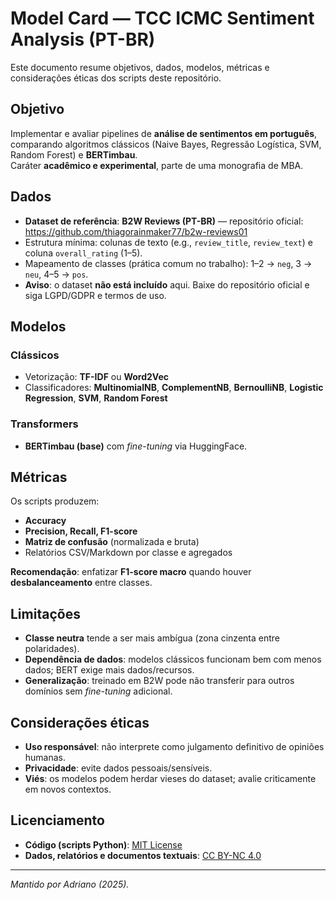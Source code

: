 # Model Card — TCC ICMC Sentiment Analysis (PT-BR)

Este documento resume objetivos, dados, modelos, métricas e considerações éticas dos scripts deste repositório.

## Objetivo

Implementar e avaliar pipelines de **análise de sentimentos em português**, comparando algoritmos clássicos (Naive Bayes, Regressão Logística, SVM, Random Forest) e **BERTimbau**.  
Caráter **acadêmico e experimental**, parte de uma monografia de MBA.

## Dados

- **Dataset de referência**: **B2W Reviews (PT-BR)** — repositório oficial: https://github.com/thiagorainmaker77/b2w-reviews01  
- Estrutura mínima: colunas de texto (e.g., `review_title`, `review_text`) e coluna `overall_rating` (1–5).  
- Mapeamento de classes (prática comum no trabalho): 1–2 → `neg`, 3 → `neu`, 4–5 → `pos`.  
- **Aviso**: o dataset **não está incluído** aqui. Baixe do repositório oficial e siga LGPD/GDPR e termos de uso.

## Modelos

### Clássicos
- Vetorização: **TF-IDF** ou **Word2Vec**
- Classificadores: **MultinomialNB**, **ComplementNB**, **BernoulliNB**, **Logistic Regression**, **SVM**, **Random Forest**

### Transformers
- **BERTimbau (base)** com *fine-tuning* via HuggingFace.

## Métricas

Os scripts produzem:
- **Accuracy**
- **Precision, Recall, F1-score**
- **Matriz de confusão** (normalizada e bruta)
- Relatórios CSV/Markdown por classe e agregados

**Recomendação**: enfatizar **F1-score macro** quando houver **desbalanceamento** entre classes.

## Limitações

- **Classe neutra** tende a ser mais ambígua (zona cinzenta entre polaridades).  
- **Dependência de dados**: modelos clássicos funcionam bem com menos dados; BERT exige mais dados/recursos.  
- **Generalização**: treinado em B2W pode não transferir para outros domínios sem *fine-tuning* adicional.

## Considerações éticas

- **Uso responsável**: não interprete como julgamento definitivo de opiniões humanas.  
- **Privacidade**: evite dados pessoais/sensíveis.  
- **Viés**: os modelos podem herdar vieses do dataset; avalie criticamente em novos contextos.

## Licenciamento

- **Código (scripts Python)**: [MIT License](LICENSE-CODE)  
- **Dados, relatórios e documentos textuais**: [CC BY-NC 4.0](LICENSE-DATA)  

---
*Mantido por Adriano (2025).*

